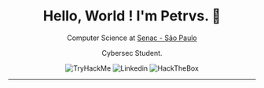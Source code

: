 <div align="center">
<h1>Hello, World ! I'm Petrvs. 🧠</h1>

<p><spam>Computer Science at <a href="https://www.sp.senac.br/" color="#f48b20">Senac - São Paulo</spam></a></p>
<p>Cybersec Student.</p>
<img src="https://img.shields.io/badge/TryHackMe-212C42?style=for-the-badge&logo=TryHackMe&logoColor=white" alt="TryHackMe">
<img src="https://img.shields.io/badge/LinkedIn-0077B5?style=for-the-badge&logo=linkedin&logoColor=white" alt="Linkedin">
<img src="https://img.shields.io/badge/HackTheBox-111927?style=for-the-badge&logo=Hack%20The%20Box&logoColor=9FEF00" alt="HackTheBox">
</div>

---
